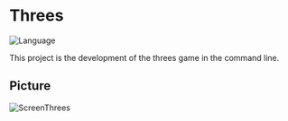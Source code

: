 # Threes

![Language](https://img.shields.io/badge/Language-Python-blue)

This project is the development of the threes game in the command line.

## Picture

![ScreenThrees](https://user-images.githubusercontent.com/61754783/152382656-a4371bc1-d847-47a3-9e0e-81c6347d7af6.png)
